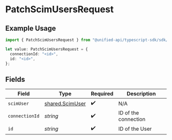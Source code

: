 # PatchScimUsersRequest

## Example Usage

```typescript
import { PatchScimUsersRequest } from "@unified-api/typescript-sdk/sdk/models/operations";

let value: PatchScimUsersRequest = {
  connectionId: "<id>",
  id: "<id>",
};
```

## Fields

| Field                                                     | Type                                                      | Required                                                  | Description                                               |
| --------------------------------------------------------- | --------------------------------------------------------- | --------------------------------------------------------- | --------------------------------------------------------- |
| `scimUser`                                                | [shared.ScimUser](../../../sdk/models/shared/scimuser.md) | :heavy_check_mark:                                        | N/A                                                       |
| `connectionId`                                            | *string*                                                  | :heavy_check_mark:                                        | ID of the connection                                      |
| `id`                                                      | *string*                                                  | :heavy_check_mark:                                        | ID of the User                                            |